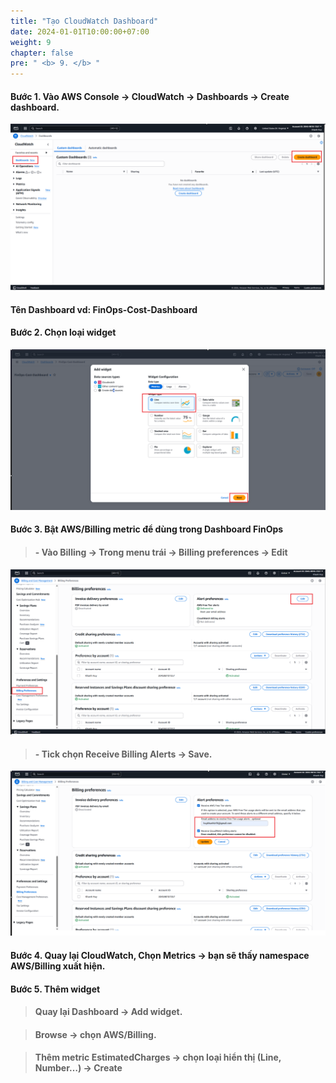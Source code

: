 ```yaml
---
title: "Tạo CloudWatch Dashboard"
date: 2024-01-01T10:00:00+07:00
weight: 9
chapter: false
pre: " <b> 9. </b> "
---
```


#### Bước 1. Vào AWS Console → CloudWatch → Dashboards → Create dashboard.

![Error Picture](/static/images/AWS-Pic/DashBoard.png)

#### Tên Dashboard vd: FinOps-Cost-Dashboard

#### Bước 2. Chọn loại widget

![Error Picture](/static/images/AWS-Pic/Widget.png)

#### Bước 3. Bật AWS/Billing metric để dùng trong Dashboard FinOps

> #### - Vào Billing → Trong menu trái → Billing preferences → Edit

![Error Picture](/static/images/AWS-Pic/BillingPreference.png)

> #### - Tick chọn Receive Billing Alerts → Save.

![Error Picture](/static/images/AWS-Pic/AlertPre.png)

#### Bước 4. Quay lại CloudWatch, Chọn Metrics → bạn sẽ thấy namespace AWS/Billing xuất hiện.

#### Bước 5. Thêm widget

> #### Quay lại Dashboard → Add widget.

> #### Browse → chọn AWS/Billing.

> #### Thêm metric EstimatedCharges → chọn loại hiển thị (Line, Number…) → Create
